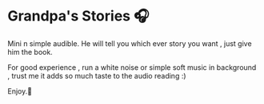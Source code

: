 # Grandpa's Stories 🎧

Mini n simple audible. He will tell you which ever story you want , just give him the book.

For good experience , run a white noise or simple soft music in background , trust me it adds so much taste 
to the audio reading :)

Enjoy.📖
